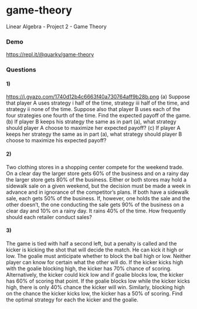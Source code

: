 # game-theory
Linear Algebra - Project 2 - Game Theory


### Demo
https://repl.it/@quarky/game-theory

### Questions
#### 1)
https://i.gyazo.com/1740d12b4c6663f40a730764aff9b28b.png
(a) Suppose that player A uses strategy i half of the time, strategy iii half of the time, and strategy ii none of the time. Suppose also that player B uses each of the four strategies one fourth of the time. Find the expected payoff of the game. 
(b) If player B keeps his strategy the same as in part (a), what strategy should player A choose to maximize her expected payoff? 
(c) If player A keeps her strategy the same as in part (a), what strategy should player B choose to maximize his expected payoff? 


#### 2)
  Two clothing stores in a shopping center compete for the weekend trade. On a clear day the larger store gets 60% of the business and on a rainy day the larger store gets 80% of the business. Either or both stores may hold a sidewalk sale on a given weekend, but the decision must be made a week in advance and in ignorance of the competitor’s plans. If both have a sidewalk sale, each gets 50% of the business. If, however, one holds the sale and the other doesn’t, the one conducting the sale gets 90% of the business on a clear day and 10% on a rainy day. It rains 40% of the time. How frequently should each retailer conduct sales?
  
  
#### 3)
The game is tied with half a second left, but a penalty is called and the kicker is kicking the shot that will decide the match. He can kick it high or low. The goalie must anticipate whether to block the ball high or low. Neither player can know for certain what the other will do. If the kicker kicks high with the goalie blocking high, the kicker has 70% chance of scoring. Alternatively, the kicker could kick low and if goalie blocks low, the kicker has 60% of scoring that point. If the goalie blocks low while the kicker kicks high, there is only 40% chance the kicker will win. Similarly, blocking high on the chance the kicker kicks low, the kicker has a 50% of scoring. Find the optimal strategy for each the kicker and the goalie.

